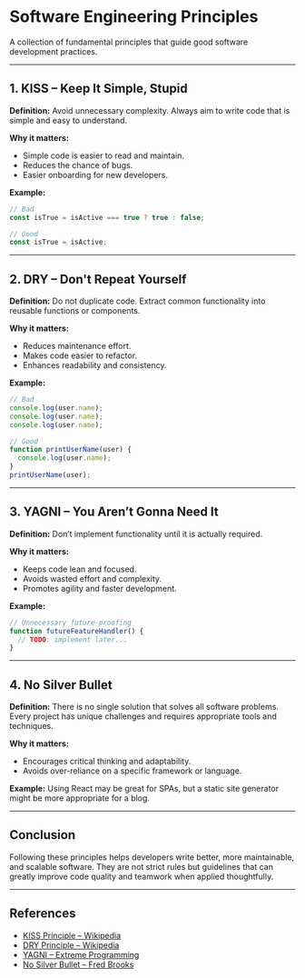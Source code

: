 # Software Engineering Principles

A collection of fundamental principles that guide good software development practices.

---

## 1. KISS – Keep It Simple, Stupid

**Definition:** Avoid unnecessary complexity. Always aim to write code that is simple and easy to understand.

**Why it matters:**

- Simple code is easier to read and maintain.
- Reduces the chance of bugs.
- Easier onboarding for new developers.

**Example:**

```js
// Bad
const isTrue = isActive === true ? true : false;

// Good
const isTrue = isActive;
```

---

## 2. DRY – Don't Repeat Yourself

**Definition:** Do not duplicate code. Extract common functionality into reusable functions or components.

**Why it matters:**

- Reduces maintenance effort.
- Makes code easier to refactor.
- Enhances readability and consistency.

**Example:**

```js
// Bad
console.log(user.name);
console.log(user.name);
console.log(user.name);

// Good
function printUserName(user) {
  console.log(user.name);
}
printUserName(user);
```

---

## 3. YAGNI – You Aren’t Gonna Need It

**Definition:** Don’t implement functionality until it is actually required.

**Why it matters:**

- Keeps code lean and focused.
- Avoids wasted effort and complexity.
- Promotes agility and faster development.

**Example:**

```js
// Unnecessary future-proofing
function futureFeatureHandler() {
  // TODO: implement later...
}
```

---

## 4. No Silver Bullet

**Definition:** There is no single solution that solves all software problems. Every project has unique challenges and requires appropriate tools and techniques.

**Why it matters:**

- Encourages critical thinking and adaptability.
- Avoids over-reliance on a specific framework or language.

**Example:**
Using React may be great for SPAs, but a static site generator might be more appropriate for a blog.

---

## Conclusion

Following these principles helps developers write better, more maintainable, and scalable software. They are not strict rules but guidelines that can greatly improve code quality and teamwork when applied thoughtfully.

---

## References

- [KISS Principle – Wikipedia](https://en.wikipedia.org/wiki/KISS_principle)
- [DRY Principle – Wikipedia](https://en.wikipedia.org/wiki/Don%27t_repeat_yourself)
- [YAGNI – Extreme Programming](https://xp123.com/articles/principles-of-agile-development/)
- [No Silver Bullet – Fred Brooks](https://en.wikipedia.org/wiki/No_Silver_Bullet)
